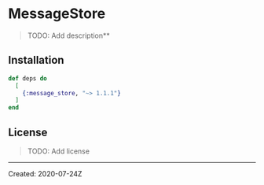# MessageStore

> TODO: Add description**


## Installation

```elixir
def deps do
  [
    {:message_store, "~> 1.1.1"}
  ]
end
```

## License

> TODO: Add license

----
Created:  2020-07-24Z
